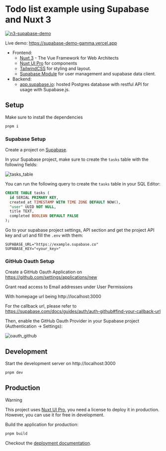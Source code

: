 # Todo list example using Supabase and Nuxt 3

[![n3-supabase-demo](https://supabase-demo-gamma.vercel.app/demo.png)](https://supabase-demo-gamma.vercel.app)

Live demo: https://supabase-demo-gamma.vercel.app

- Frontend:
  - [Nuxt 3](https://nuxt.com/) - The Vue Framework for Web Architects
  - [Nuxt UI Pro](https://ui.nuxt.com/) for components
  - [TailwindCSS](https://tailwindcss.com/) for styling and layout.
  - [Supabase Module](https://github.com/nuxt-modules/supabase) for user management and supabase data client.
- Backend:
  - [app.supabase.io](https://app.supabase.com/): hosted Postgres database with restful API for usage with Supabase.js.

## Setup

Make sure to install the dependencies

```bash
pnpm i
```

### Supabase Setup

Create a project on [Supabase](https://supabase.com).

In your Supabase project, make sure to create the `tasks` table with the following fields:

![tasks_table](https://user-images.githubusercontent.com/7290030/159882068-c88b96da-6e2f-4d9b-8523-4a4270b1b05e.png)

You can run the following query to create the `tasks` table in your SQL Editor:

```sql
CREATE TABLE tasks (
  id SERIAL PRIMARY KEY,
  created_at TIMESTAMP WITH TIME ZONE DEFAULT NOW(),
  "user" UUID NOT NULL,
  title TEXT,
  completed BOOLEAN DEFAULT FALSE
);
```

Go to your supabase project settings, API section and get the project API key and url and fill the `.env` with them:

```
SUPABASE_URL="https://example.supabase.co"
SUPABASE_KEY="<your_key>"
```

### GitHub Oauth Setup

Create a GitHub Oauth Application on https://github.com/settings/applications/new

Grant read access to Email addresses under User Permissions

With homepage url being http://localhost:3000

For the callback url, please refer to https://supabase.com/docs/guides/auth/auth-github#find-your-callback-url

Then, enable the GitHub Oauth Provider in your Supabase project (Authentication -> Settings):

![oauth_github](https://user-images.githubusercontent.com/904724/160397056-53099b19-1673-402d-86a2-4c18618a6ab3.png)


## Development

Start the development server on http://localhost:3000

```bash
pnpm dev
```

## Production

> [!WARNING]
> This project uses [Nuxt UI Pro](https://ui.nuxt.com/pro), you need a license to deploy it in production. However, you can use it for free in development.

Build the application for production:

```bash
pnpm build
```

Checkout the [deployment documentation](https://nuxt.com/deploy).
